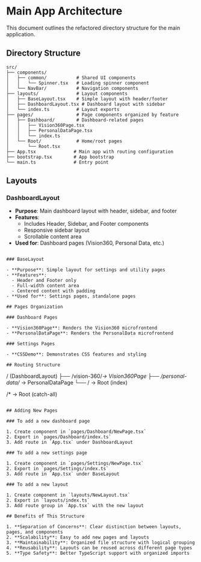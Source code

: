 # Main App Architecture

This document outlines the refactored directory structure for the main application.

## Directory Structure

```
src/
├── components/
│   ├── common/           # Shared UI components
│   │   └── Spinner.tsx   # Loading spinner component
│   └── NavBar/           # Navigation components
├── layouts/              # Layout components
│   ├── BaseLayout.tsx    # Simple layout with header/footer
│   ├── DashboardLayout.tsx # Dashboard layout with sidebar
│   └── index.ts          # Layout exports
├── pages/                # Page components organized by feature
│   ├── Dashboard/        # Dashboard-related pages
│   │   ├── Vision360Page.tsx
│   │   ├── PersonalDataPage.tsx
│   │   └── index.ts
│   └── Root/             # Home/root pages
│       └── Root.tsx
├── App.tsx              # Main app with routing configuration
├── bootstrap.tsx        # App bootstrap
└── main.ts              # Entry point
```

## Layouts

### DashboardLayout

- **Purpose**: Main dashboard layout with header, sidebar, and footer
- **Features**:
  - Includes Header, Sidebar, and Footer components
  - Responsive sidebar layout
  - Scrollable content area
- **Used for**: Dashboard pages (Vision360, Personal Data, etc.)

```tsx

### BaseLayout

- **Purpose**: Simple layout for settings and utility pages
- **Features**:
  - Header and Footer only
  - Full-width content area
  - Centered content with padding
- **Used for**: Settings pages, standalone pages

## Pages Organization

### Dashboard Pages

- **Vision360Page**: Renders the Vision360 microfrontend
- **PersonalDataPage**: Renders the PersonalData microfrontend

### Settings Pages

- **CSSDemo**: Demonstrates CSS features and styling

## Routing Structure

```

/ (DashboardLayout)
├── /vision-360/_→ Vision360Page
├── /personal-data/_ → PersonalDataPage
└── / → Root (index)

/\* → Root (catch-all)

```

## Adding New Pages

### To add a new dashboard page

1. Create component in `pages/Dashboard/NewPage.tsx`
2. Export in `pages/Dashboard/index.ts`
3. Add route in `App.tsx` under DashboardLayout

### To add a new settings page

1. Create component in `pages/Settings/NewPage.tsx`
2. Export in `pages/Settings/index.ts`
3. Add route in `App.tsx` under BaseLayout

### To add a new layout

1. Create component in `layouts/NewLayout.tsx`
2. Export in `layouts/index.ts`
3. Add route group in `App.tsx` with the new layout

## Benefits of This Structure

1. **Separation of Concerns**: Clear distinction between layouts, pages, and components
2. **Scalability**: Easy to add new pages and layouts
3. **Maintainability**: Organized file structure with logical grouping
4. **Reusability**: Layouts can be reused across different page types
5. **Type Safety**: Better TypeScript support with organized imports
```
